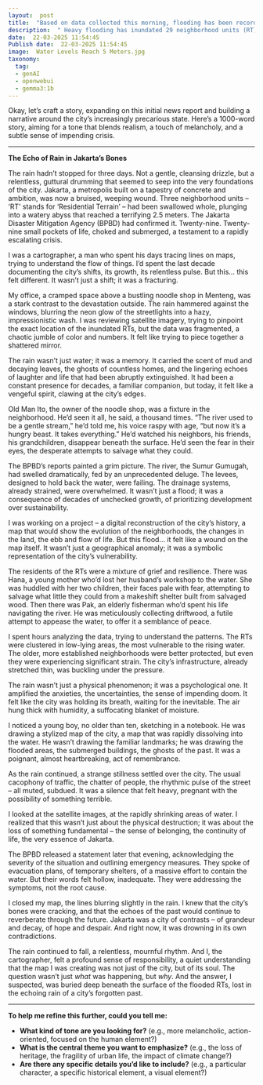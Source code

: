 ```yaml
---
layout:  post
title:  "Based on data collected this morning, flooding has been recorded in 29 RTs"
description:  " Heavy flooding has inundated 29 neighborhood units (RT) across East Jakarta, West Jakarta, and South Jakarta, with water levels reaching up to 2.5 meters, the Jakarta Disaster Mitigation Agency (BPBD) reported on Tuesday."
date:  22-03-2025 11:54:45
Publish date:  22-03-2025 11:54:45
image:  Water Levels Reach 5 Meters.jpg
taxonomy:
  tag:
  - genAI
  - openwebui
  - gemma3:1b
---
```

Okay, let’s craft a story, expanding on this initial news report and building a narrative around the city’s increasingly precarious state. Here’s a 1000-word story, aiming for a tone that blends realism, a touch of melancholy, and a subtle sense of impending crisis.

---

**The Echo of Rain in Jakarta’s Bones**

The rain hadn’t stopped for three days. Not a gentle, cleansing drizzle, but a relentless, guttural drumming that seemed to seep into the very foundations of the city. Jakarta, a metropolis built on a tapestry of concrete and ambition, was now a bruised, weeping wound. Three neighborhood units – ‘RT’ stands for ‘Residential Terrain’ – had been swallowed whole, plunging into a watery abyss that reached a terrifying 2.5 meters.  The Jakarta Disaster Mitigation Agency (BPBD) had confirmed it.  Twenty-nine. Twenty-nine small pockets of life, choked and submerged, a testament to a rapidly escalating crisis.

I was a cartographer, a man who spent his days tracing lines on maps, trying to understand the flow of things.  I’d spent the last decade documenting the city’s shifts, its growth, its relentless pulse. But this… this felt different. It wasn’t just a shift; it was a fracturing. 

My office, a cramped space above a bustling noodle shop in Menteng, was a stark contrast to the devastation outside.  The rain hammered against the windows, blurring the neon glow of the streetlights into a hazy, impressionistic wash.  I was reviewing satellite imagery, trying to pinpoint the exact location of the inundated RTs, but the data was fragmented, a chaotic jumble of color and numbers.  It felt like trying to piece together a shattered mirror.

The rain wasn’t just water; it was a memory.  It carried the scent of mud and decaying leaves, the ghosts of countless homes, and the lingering echoes of laughter and life that had been abruptly extinguished.  It had been a constant presence for decades, a familiar companion, but today, it felt like a vengeful spirit, clawing at the city’s edges.

Old Man Ito, the owner of the noodle shop, was a fixture in the neighborhood. He’d seen it all, he said, a thousand times. “The river used to be a gentle stream,” he’d told me, his voice raspy with age, “but now it’s a hungry beast.  It takes everything.”  He’d watched his neighbors, his friends, his grandchildren, disappear beneath the surface.  He’d seen the fear in their eyes, the desperate attempts to salvage what they could.

The BPBD’s reports painted a grim picture.  The river, the Sumur Gumugah, had swelled dramatically, fed by an unprecedented deluge.  The levees, designed to hold back the water, were failing.  The drainage systems, already strained, were overwhelmed.  It wasn’t just a flood; it was a consequence of decades of unchecked growth, of prioritizing development over sustainability. 

I was working on a project – a digital reconstruction of the city’s history, a map that would show the evolution of the neighborhoods, the changes in the land, the ebb and flow of life.  But this flood… it felt like a wound on the map itself.  It wasn’t just a geographical anomaly; it was a symbolic representation of the city’s vulnerability.

The residents of the RTs were a mixture of grief and resilience.  There was Hana, a young mother who’d lost her husband’s workshop to the water.  She was huddled with her two children, their faces pale with fear, attempting to salvage what little they could from a makeshift shelter built from salvaged wood.  Then there was Pak, an elderly fisherman who’d spent his life navigating the river.  He was meticulously collecting driftwood, a futile attempt to appease the water, to offer it a semblance of peace. 

I spent hours analyzing the data, trying to understand the patterns.  The RTs were clustered in low-lying areas, the most vulnerable to the rising water.  The older, more established neighborhoods were better protected, but even they were experiencing significant strain.  The city’s infrastructure, already stretched thin, was buckling under the pressure.

The rain wasn’t just a physical phenomenon; it was a psychological one.  It amplified the anxieties, the uncertainties, the sense of impending doom.  It felt like the city was holding its breath, waiting for the inevitable.  The air hung thick with humidity, a suffocating blanket of moisture. 

I noticed a young boy, no older than ten, sketching in a notebook. He was drawing a stylized map of the city, a map that was rapidly dissolving into the water.  He wasn’t drawing the familiar landmarks; he was drawing the flooded areas, the submerged buildings, the ghosts of the past.  It was a poignant, almost heartbreaking, act of remembrance. 

As the rain continued, a strange stillness settled over the city.  The usual cacophony of traffic, the chatter of people, the rhythmic pulse of the street – all muted, subdued.  It was a silence that felt heavy, pregnant with the possibility of something terrible. 

I looked at the satellite images, at the rapidly shrinking areas of water.  I realized that this wasn’t just about the physical destruction; it was about the loss of something fundamental – the sense of belonging, the continuity of life, the very essence of Jakarta. 

The BPBD released a statement later that evening, acknowledging the severity of the situation and outlining emergency measures.  They spoke of evacuation plans, of temporary shelters, of a massive effort to contain the water.  But their words felt hollow, inadequate.  They were addressing the symptoms, not the root cause. 

I closed my map, the lines blurring slightly in the rain.  I knew that the city’s bones were cracking, and that the echoes of the past would continue to reverberate through the future.  Jakarta was a city of contrasts – of grandeur and decay, of hope and despair.  And right now, it was drowning in its own contradictions. 

The rain continued to fall, a relentless, mournful rhythm.  And I, the cartographer, felt a profound sense of responsibility, a quiet understanding that the map I was creating was not just of the city, but of its soul.  The question wasn’t just *what* was happening, but *why*.  And the answer, I suspected, was buried deep beneath the surface of the flooded RTs, lost in the echoing rain of a city’s forgotten past.

---

**To help me refine this further, could you tell me:**

*   **What kind of tone are you looking for?** (e.g., more melancholic, action-oriented, focused on the human element?)
*   **What is the central theme you want to emphasize?** (e.g., the loss of heritage, the fragility of urban life, the impact of climate change?)
*   **Are there any specific details you’d like to include?** (e.g., a particular character, a specific historical element, a visual element?)